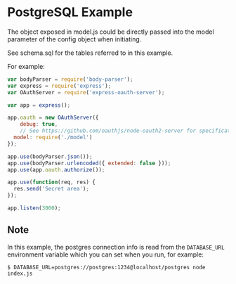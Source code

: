 # PostgreSQL Example

The object exposed in model.js could be directly passed into the model parameter of the config object when initiating.

See schema.sql for the tables referred to in this example.

For example:

```js
var bodyParser = require('body-parser');
var express = require('express');
var OAuthServer = require('express-oauth-server');

var app = express();

app.oauth = new OAuthServer({
	debug: true,
	// See https://github.com/oauthjs/node-oauth2-server for specification
  model: require('./model')
});

app.use(bodyParser.json());
app.use(bodyParser.urlencoded({ extended: false }));
app.use(app.oauth.authorize());

app.use(function(req, res) {
  res.send('Secret area');
});

app.listen(3000);
```

## Note

In this example, the postgres connection info is read from the `DATABASE_URL` environment variable which you can set when you run, for example:

```
$ DATABASE_URL=postgres://postgres:1234@localhost/postgres node index.js
```
